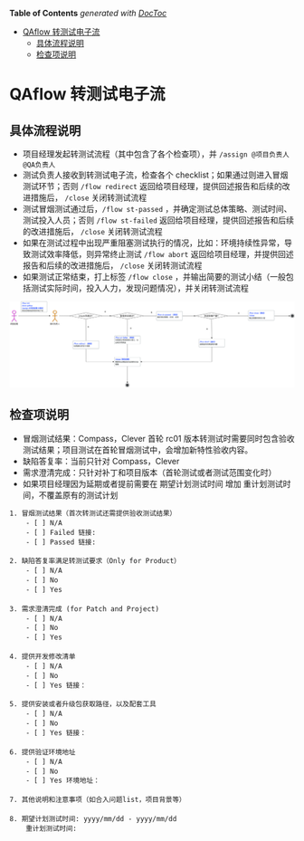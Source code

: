 <!-- START doctoc generated TOC please keep comment here to allow auto update -->
<!-- DON'T EDIT THIS SECTION, INSTEAD RE-RUN doctoc TO UPDATE -->
**Table of Contents**  *generated with [DocToc](https://github.com/thlorenz/doctoc)*

- [QAflow 转测试电子流](#qaflow-%E8%BD%AC%E6%B5%8B%E8%AF%95%E7%94%B5%E5%AD%90%E6%B5%81)
  - [具体流程说明](#%E5%85%B7%E4%BD%93%E6%B5%81%E7%A8%8B%E8%AF%B4%E6%98%8E)
  - [检查项说明](#%E6%A3%80%E6%9F%A5%E9%A1%B9%E8%AF%B4%E6%98%8E)

<!-- END doctoc generated TOC please keep comment here to allow auto update -->

# QAflow 转测试电子流

## 具体流程说明

- 项目经理发起转测试流程（其中包含了各个检查项），并 `/assign @项目负责人 @QA负责人`
- 测试负责人接收到转测试电子流，检查各个 checklist；如果通过则进入冒烟测试环节；否则 `/flow redirect` 返回给项目经理，提供回述报告和后续的改进措施后， `/close` 关闭转测试流程
- 测试冒烟测试通过后，`/flow st-passed` ，并确定测试总体策略、测试时间、测试投入人员；否则 `/flow st-failed` 返回给项目经理，提供回述报告和后续的改进措施后， `/close` 关闭转测试流程
- 如果在测试过程中出现严重阻塞测试执行的情况，比如：环境持续性异常，导致测试效率降低，则异常终止测试 `/flow abort` 返回给项目经理，并提供回述报告和后续的改进措施后， `/close` 关闭转测试流程
- 如果测试正常结束，打上标签 `/flow close` ，并输出简要的测试小结（一般包括测试实际时间，投入人力，发现问题情况），并关闭转测试流程

![flow](./images/qaflow.png)

## 检查项说明

- 冒烟测试结果：Compass，Clever 首轮 rc01 版本转测试时需要同时包含验收测试结果；项目测试在首轮冒烟测试中，会增加新特性验收内容。
- 缺陷答复率：当前只针对 Compass，Clever
- 需求澄清完成：只针对补丁和项目版本（首轮测试或者测试范围变化时）
- 如果项目经理因为延期或者提前需要在 期望计划测试时间 增加 重计划测试时间，不覆盖原有的测试计划

```txt
1. 冒烟测试结果（首次转测试还需提供验收测试结果）
    - [ ] N/A
    - [ ] Failed 链接:
    - [ ] Passed 链接:

2. 缺陷答复率满足转测试要求（Only for Product）
    - [ ] N/A
    - [ ] No
    - [ ] Yes

3. 需求澄清完成 (for Patch and Project)
    - [ ] N/A
    - [ ] No
    - [ ] Yes

4. 提供开发修改清单
    - [ ] N/A
    - [ ] No
    - [ ] Yes 链接：

5. 提供安装或者升级包获取路径，以及配套工具
    - [ ] N/A
    - [ ] No
    - [ ] Yes 链接：

6. 提供验证环境地址
    - [ ] N/A
    - [ ] No
    - [ ] Yes 环境地址：

7. 其他说明和注意事项（如合入问题list，项目背景等）

8. 期望计划测试时间: yyyy/mm/dd - yyyy/mm/dd
    重计划测试时间:
```
